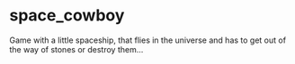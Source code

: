 # space_cowboy

Game with a little spaceship, that flies in the universe and has to get out of the way of stones or destroy them...
